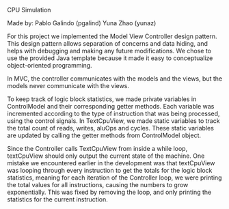 CPU Simulation

Made by:
Pablo Galindo (pgalind)
Yuna Zhao (yunaz)

For this project we implemented the Model View Controller design pattern. This design pattern
allows separation of concerns and data hiding, and helps with debugging and making any future modifications.
We chose to use the provided Java template because it made it easy to conceptualize object-oriented programming.

In MVC, the controller communicates with the models and the views, but the models never communicate with the views.

To keep track of logic block statistics, we made private variables in ControlModel and their corresponding getter methods.
Each variable was incremented according to the type of instruction that was being processed, using the control signals.
In TextCpuView, we made static variables to track the total count of reads, writes, aluOps and cycles. These static
variables are updated by calling the getter methods from ControlModel object.

Since the Controller calls TextCpuView from inside a while loop, textCpuView should only output the current state of the machine.
One mistake we encountered earlier in the development was that textCpuView was looping through every instruction to get the totals for the
logic block statistics, meaning for each iteration of the Controller loop, we were printing the total values for all instructions,
causing the numbers to grow exponentially. This was fixed by removing the loop, and only printing the statistics for the 
current instruction.